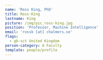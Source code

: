 ```yaml
---
name: 'Ross King, PhD'
title: Ross-King
lastname: King
picture: /img/pic_ross-king.jpg
position: 'Professor, Machine Intelligence'
email: 'rossk [at] chalmers.se'
flags:
  - gb-sct United Kingdom
person-category: A Faculty
template: people/profile
---
```


